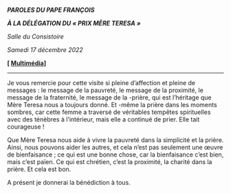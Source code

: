 ***PAROLES DU PAPE FRANÇOIS***

***À LA DÉLÉGATION DU « PRIX MÈRE TERESA »***

*Salle du Consistoire*

*Samedi 17 décembre 2022*

**[ [Multimédia](http://w2.vatican.va/content/francesco/fr/events/event.dir.html/content/vaticanevents/fr/2022/12/17/delegazione-premiomteres.html)]**

______________________________________

Je vous remercie pour cette visite si pleine d’affection et pleine de messages : le message de la pauvreté, le message de la proximité, le message de la fraternité, le message de la -prière, qui est l’héritage que Mère Teresa nous a toujours donné. Et -même la prière dans les moments sombres, car cette femme a traversé de véritables tempêtes spirituelles avec des ténèbres à l’intérieur, mais elle a continué de prier. Elle tait courageuse !

Que Mère Teresa nous aide à vivre la pauvreté dans la simplicité et la prière. Ainsi, nous pouvons aider les autres, et cela n’est pas seulement une œuvre de bienfaisance ; ce qui est une bonne chose, car la bienfaisance c’est bien, mais c’est païen. Ce qui est chrétien, c’est la proximité, la charité dans la prière. Et cela est bon.

A présent je donnerai la bénédiction à tous.